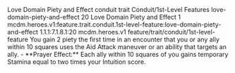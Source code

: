 <ability>
  <name>Love Domain Piety and Effect</name>
  <metadata>
    <class>conduit</class>
    <feature_type>trait</feature_type>
    <file_dpath>Conduit/1st-Level Features</file_dpath>
    <item_id>love-domain-piety-and-effect</item_id>
    <item_index>20</item_index>
    <item_name>Love Domain Piety and Effect</item_name>
    <level>1</level>
    <scc>mcdm.heroes.v1:feature.trait.conduit.1st-level-feature:love-domain-piety-and-effect</scc>
    <scdc>1.1.1:7.1.8.1:20</scdc>
    <source>mcdm.heroes.v1</source>
    <type>feature/trait/conduit/1st-level-feature</type>
  </metadata>
  <effects>
    <effect type="mundane" name="Piety">You gain 2 piety the first time in an encounter that you or any ally within 10 squares uses the Aid Attack maneuver or an ability that targets an ally.
- **Prayer Effect:** Each ally within 10 squares of you gains temporary Stamina equal to two times your Intuition score.</effect>
  </effects>
</ability>
